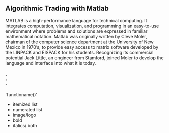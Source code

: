 ## Algorithmic Trading with Matlab

MATLAB is a high-performance language for technical computing. It integrates computation, visualization, and programming in an easy-to-use environment where problems and solutions are expressed in familiar mathematical notation.  Matlab was originally written by Cleve Moler, chairman of the computer science department at the University of New Mexico in 1970’s, to provide easy access to matrix software developed by the LINPACK and EISPACK for his students. Recognizing its commercial potential Jack Little, an engineer from Stamford, joined Moler to develop the language and interface into what it is today. 

<pre><code>
'
'
'
</code></pre>

`functioname()'

  - itemized list 
  - numerated list 
  - image/logo 
  - bold 
  - italics/ both
